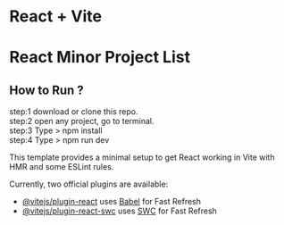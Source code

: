 # React + Vite

<h1> React Minor Project List </h1>

<h2> How to Run ? </h2>
step:1 download or clone this repo. <br>
step:2 open any project, go to terminal. <br>
step:3 Type > npm install <br>
step:4 Type > npm run dev <br>

This template provides a minimal setup to get React working in Vite with HMR and some ESLint rules. <br>

Currently, two official plugins are available: <br>

- [@vitejs/plugin-react](https://github.com/vitejs/vite-plugin-react/blob/main/packages/plugin-react/README.md) uses [Babel](https://babeljs.io/) for Fast Refresh
- [@vitejs/plugin-react-swc](https://github.com/vitejs/vite-plugin-react-swc) uses [SWC](https://swc.rs/) for Fast Refresh
